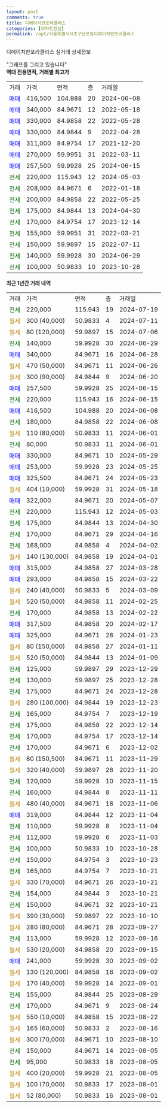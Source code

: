 ```yaml
---
layout: post
comments: true
title: 디에이치반포라클라스
categories: [아파트정보]
permalink: /apt/서울특별시서초구반포동디에이치반포라클라스
---
```


디에이치반포라클라스 실거래 상세정보

<script type="text/javascript">
  google.charts.load('current', {'packages':['line', 'corechart']});
  google.charts.setOnLoadCallback(drawChart);

  function drawChart() {
    var data = new google.visualization.DataTable();
    data.addColumn('date', '거래일');
    data.addColumn('number', "매매");
    data.addColumn('number', "전세");
    data.addColumn('number', "전매");

    data.addRows([[new Date(Date.parse("2024-07-19")), null, 220000, null], [new Date(Date.parse("2024-07-11")), null, null, null], [new Date(Date.parse("2024-07-06")), null, null, null], [new Date(Date.parse("2024-06-29")), null, 140000, null], [new Date(Date.parse("2024-06-28")), 340000, null, null], [new Date(Date.parse("2024-06-26")), null, null, null], [new Date(Date.parse("2024-06-20")), null, null, null], [new Date(Date.parse("2024-06-15")), 257500, null, null], [new Date(Date.parse("2024-06-15")), null, 220000, null], [new Date(Date.parse("2024-06-08")), 416500, null, null], [new Date(Date.parse("2024-06-08")), null, 180000, null], [new Date(Date.parse("2024-06-01")), null, null, null], [new Date(Date.parse("2024-06-01")), null, 80000, null], [new Date(Date.parse("2024-05-29")), 330000, null, null], [new Date(Date.parse("2024-05-25")), 253000, null, null], [new Date(Date.parse("2024-05-23")), 325500, null, null], [new Date(Date.parse("2024-05-18")), null, null, null], [new Date(Date.parse("2024-05-07")), 322000, null, null], [new Date(Date.parse("2024-05-03")), null, 220000, null], [new Date(Date.parse("2024-04-30")), null, 175000, null], [new Date(Date.parse("2024-04-16")), null, 170000, null], [new Date(Date.parse("2024-04-02")), null, 168000, null], [new Date(Date.parse("2024-04-01")), null, null, null], [new Date(Date.parse("2024-03-28")), 315000, null, null], [new Date(Date.parse("2024-03-22")), 293000, null, null], [new Date(Date.parse("2024-03-09")), null, null, null], [new Date(Date.parse("2024-02-25")), null, null, null], [new Date(Date.parse("2024-02-22")), null, 170000, null], [new Date(Date.parse("2024-02-17")), 317500, null, null], [new Date(Date.parse("2024-01-23")), 325000, null, null], [new Date(Date.parse("2024-01-11")), null, null, null], [new Date(Date.parse("2024-01-09")), null, null, null], [new Date(Date.parse("2023-12-29")), null, 125000, null], [new Date(Date.parse("2023-12-28")), null, 130000, null], [new Date(Date.parse("2023-12-28")), null, 175000, null], [new Date(Date.parse("2023-12-23")), null, null, null], [new Date(Date.parse("2023-12-19")), null, 165000, null], [new Date(Date.parse("2023-12-14")), null, 175000, null], [new Date(Date.parse("2023-12-14")), null, 170000, null], [new Date(Date.parse("2023-12-02")), null, 170000, null], [new Date(Date.parse("2023-11-29")), null, null, null], [new Date(Date.parse("2023-11-20")), null, null, null], [new Date(Date.parse("2023-11-15")), null, 120000, null], [new Date(Date.parse("2023-11-11")), null, 160000, null], [new Date(Date.parse("2023-11-06")), null, null, null], [new Date(Date.parse("2023-11-04")), 319000, null, null], [new Date(Date.parse("2023-11-04")), null, 110000, null], [new Date(Date.parse("2023-11-03")), null, 112000, null], [new Date(Date.parse("2023-10-28")), null, 100000, null], [new Date(Date.parse("2023-10-23")), null, 150000, null], [new Date(Date.parse("2023-10-21")), null, 165000, null], [new Date(Date.parse("2023-10-21")), null, null, null], [new Date(Date.parse("2023-10-21")), null, 154000, null], [new Date(Date.parse("2023-10-21")), null, 150000, null], [new Date(Date.parse("2023-10-10")), null, null, null], [new Date(Date.parse("2023-09-27")), null, null, null], [new Date(Date.parse("2023-09-16")), null, 113000, null], [new Date(Date.parse("2023-09-15")), null, null, null], [new Date(Date.parse("2023-09-02")), 241000, null, null], [new Date(Date.parse("2023-09-02")), null, null, null], [new Date(Date.parse("2023-09-01")), null, null, null], [new Date(Date.parse("2023-08-29")), null, 155000, null], [new Date(Date.parse("2023-08-24")), null, 170000, null], [new Date(Date.parse("2023-08-22")), null, null, null], [new Date(Date.parse("2023-08-16")), null, null, null], [new Date(Date.parse("2023-08-10")), null, null, null], [new Date(Date.parse("2023-08-05")), null, 150000, null], [new Date(Date.parse("2023-08-05")), null, 95000, null], [new Date(Date.parse("2023-08-05")), null, null, null], [new Date(Date.parse("2023-08-01")), null, null, null], [new Date(Date.parse("2023-08-01")), null, null, null]]);

    var options = {
      hAxis: {
        format: 'yyyy/MM/dd'
      },    
      lineWidth: 0,
      pointsVisible: true,    
      title: '최근 1년간 유형별 실거래가 분포',
      legend: { position: 'bottom' }
    };

    var formatter = new google.visualization.NumberFormat({pattern:'###,###'} );
    formatter.format(data, 1);
    formatter.format(data, 2);
    
    setTimeout(function() {
        var chart = new google.visualization.LineChart(document.getElementById('columnchart_material'));
        chart.draw(data, (options));
        document.getElementById('loading').style.display = 'none';
    }, 200);
  }
</script>


<div id="loading" style="z-index:20; display: block; margin-left: 0px">"그래프를 그리고 있습니다"</div>
<div id="columnchart_material" style="width: 95%; margin-left: 0px; display: block"></div>
<!-- contents start -->
<b>역대 전용면적, 거래별 최고가</b>
<table class="sortable">
    <tr>
      <td>거래</td>
      <td>가격</td>
      <td>면적</td>
      <td>층</td>
      <td>거래일</td>
    </tr>
        <tr>
          <td><a style="color: blue">매매</a></td>
          <td>416,500</td>
          <td>104.988</td>
          <td>20</td>
          <td>2024-06-08</td>
        </tr>            <tr>
          <td><a style="color: blue">매매</a></td>
          <td>340,000</td>
          <td>84.9671</td>
          <td>12</td>
          <td>2022-05-18</td>
        </tr>            <tr>
          <td><a style="color: blue">매매</a></td>
          <td>330,000</td>
          <td>84.9858</td>
          <td>22</td>
          <td>2022-05-28</td>
        </tr>            <tr>
          <td><a style="color: blue">매매</a></td>
          <td>330,000</td>
          <td>84.9844</td>
          <td>9</td>
          <td>2022-04-28</td>
        </tr>            <tr>
          <td><a style="color: blue">매매</a></td>
          <td>311,000</td>
          <td>84.9754</td>
          <td>17</td>
          <td>2021-12-20</td>
        </tr>            <tr>
          <td><a style="color: blue">매매</a></td>
          <td>270,000</td>
          <td>59.9951</td>
          <td>31</td>
          <td>2022-03-11</td>
        </tr>            <tr>
          <td><a style="color: blue">매매</a></td>
          <td>257,500</td>
          <td>59.9928</td>
          <td>25</td>
          <td>2024-06-15</td>
        </tr>        
        <tr>
              <td><a style="color: darkgreen">전세</a></td>
              <td>220,000</td>
              <td>115.943</td>
              <td>12</td>
              <td>2024-05-03</td>
            </tr>            <tr>
              <td><a style="color: darkgreen">전세</a></td>
              <td>208,000</td>
              <td>84.9671</td>
              <td>6</td>
              <td>2022-01-18</td>
            </tr>            <tr>
              <td><a style="color: darkgreen">전세</a></td>
              <td>200,000</td>
              <td>84.9858</td>
              <td>22</td>
              <td>2022-05-25</td>
            </tr>            <tr>
              <td><a style="color: darkgreen">전세</a></td>
              <td>175,000</td>
              <td>84.9844</td>
              <td>13</td>
              <td>2024-04-30</td>
            </tr>            <tr>
              <td><a style="color: darkgreen">전세</a></td>
              <td>170,000</td>
              <td>84.9754</td>
              <td>17</td>
              <td>2023-12-14</td>
            </tr>            <tr>
              <td><a style="color: darkgreen">전세</a></td>
              <td>155,000</td>
              <td>59.9951</td>
              <td>31</td>
              <td>2022-03-21</td>
            </tr>            <tr>
              <td><a style="color: darkgreen">전세</a></td>
              <td>150,000</td>
              <td>59.9897</td>
              <td>15</td>
              <td>2022-07-11</td>
            </tr>            <tr>
              <td><a style="color: darkgreen">전세</a></td>
              <td>140,000</td>
              <td>59.9928</td>
              <td>30</td>
              <td>2024-06-29</td>
            </tr>            <tr>
              <td><a style="color: darkgreen">전세</a></td>
              <td>100,000</td>
              <td>50.9833</td>
              <td>10</td>
              <td>2023-10-28</td>
            </tr>        
    
</table>

<b>최근 1년간 거래 내역</b>

<table class="sortable">
    <tr>
      <td>거래</td>
      <td>가격</td>
      <td>면적</td>
      <td>층</td>
      <td>거래일</td>
    </tr>
    <tr>
      <td><a style="color: darkgreen">전세</a></td>
      <td>220,000</td>
      <td>115.943</td>
      <td>19</td>
      <td>2024-07-19</td>
    </tr>          <tr>
      <td><a style="color: darkgoldenrod">월세</a></td>
      <td>300 (40,000)</td>
      <td>50.9833</td>
      <td>4</td>
      <td>2024-07-11</td>
    </tr>          <tr>
      <td><a style="color: darkgoldenrod">월세</a></td>
      <td>80 (120,000)</td>
      <td>59.9897</td>
      <td>15</td>
      <td>2024-07-06</td>
    </tr>          <tr>
      <td><a style="color: darkgreen">전세</a></td>
      <td>140,000</td>
      <td>59.9928</td>
      <td>30</td>
      <td>2024-06-29</td>
    </tr>          <tr>
      <td><a style="color: blue">매매</a></td>
      <td>340,000</td>
      <td>84.9671</td>
      <td>16</td>
      <td>2024-06-28</td>
    </tr>          <tr>
      <td><a style="color: darkgoldenrod">월세</a></td>
      <td>470 (50,000)</td>
      <td>84.9671</td>
      <td>11</td>
      <td>2024-06-26</td>
    </tr>          <tr>
      <td><a style="color: darkgoldenrod">월세</a></td>
      <td>300 (90,000)</td>
      <td>84.9844</td>
      <td>9</td>
      <td>2024-06-20</td>
    </tr>          <tr>
      <td><a style="color: blue">매매</a></td>
      <td>257,500</td>
      <td>59.9928</td>
      <td>25</td>
      <td>2024-06-15</td>
    </tr>          <tr>
      <td><a style="color: darkgreen">전세</a></td>
      <td>220,000</td>
      <td>115.943</td>
      <td>16</td>
      <td>2024-06-15</td>
    </tr>          <tr>
      <td><a style="color: blue">매매</a></td>
      <td>416,500</td>
      <td>104.988</td>
      <td>20</td>
      <td>2024-06-08</td>
    </tr>          <tr>
      <td><a style="color: darkgreen">전세</a></td>
      <td>180,000</td>
      <td>84.9858</td>
      <td>22</td>
      <td>2024-06-08</td>
    </tr>          <tr>
      <td><a style="color: darkgoldenrod">월세</a></td>
      <td>110 (80,000)</td>
      <td>50.9833</td>
      <td>11</td>
      <td>2024-06-01</td>
    </tr>          <tr>
      <td><a style="color: darkgreen">전세</a></td>
      <td>80,000</td>
      <td>50.9833</td>
      <td>11</td>
      <td>2024-06-01</td>
    </tr>          <tr>
      <td><a style="color: blue">매매</a></td>
      <td>330,000</td>
      <td>84.9671</td>
      <td>10</td>
      <td>2024-05-29</td>
    </tr>          <tr>
      <td><a style="color: blue">매매</a></td>
      <td>253,000</td>
      <td>59.9928</td>
      <td>23</td>
      <td>2024-05-25</td>
    </tr>          <tr>
      <td><a style="color: blue">매매</a></td>
      <td>325,500</td>
      <td>84.9671</td>
      <td>24</td>
      <td>2024-05-23</td>
    </tr>          <tr>
      <td><a style="color: darkgoldenrod">월세</a></td>
      <td>404 (10,000)</td>
      <td>59.9928</td>
      <td>31</td>
      <td>2024-05-18</td>
    </tr>          <tr>
      <td><a style="color: blue">매매</a></td>
      <td>322,000</td>
      <td>84.9671</td>
      <td>20</td>
      <td>2024-05-07</td>
    </tr>          <tr>
      <td><a style="color: darkgreen">전세</a></td>
      <td>220,000</td>
      <td>115.943</td>
      <td>12</td>
      <td>2024-05-03</td>
    </tr>          <tr>
      <td><a style="color: darkgreen">전세</a></td>
      <td>175,000</td>
      <td>84.9844</td>
      <td>13</td>
      <td>2024-04-30</td>
    </tr>          <tr>
      <td><a style="color: darkgreen">전세</a></td>
      <td>170,000</td>
      <td>84.9671</td>
      <td>29</td>
      <td>2024-04-16</td>
    </tr>          <tr>
      <td><a style="color: darkgreen">전세</a></td>
      <td>168,000</td>
      <td>84.9858</td>
      <td>4</td>
      <td>2024-04-02</td>
    </tr>          <tr>
      <td><a style="color: darkgoldenrod">월세</a></td>
      <td>140 (130,000)</td>
      <td>84.9858</td>
      <td>19</td>
      <td>2024-04-01</td>
    </tr>          <tr>
      <td><a style="color: blue">매매</a></td>
      <td>315,000</td>
      <td>84.9858</td>
      <td>27</td>
      <td>2024-03-28</td>
    </tr>          <tr>
      <td><a style="color: blue">매매</a></td>
      <td>293,000</td>
      <td>84.9858</td>
      <td>15</td>
      <td>2024-03-22</td>
    </tr>          <tr>
      <td><a style="color: darkgoldenrod">월세</a></td>
      <td>240 (40,000)</td>
      <td>50.9833</td>
      <td>5</td>
      <td>2024-03-09</td>
    </tr>          <tr>
      <td><a style="color: darkgoldenrod">월세</a></td>
      <td>520 (50,000)</td>
      <td>84.9858</td>
      <td>11</td>
      <td>2024-02-25</td>
    </tr>          <tr>
      <td><a style="color: darkgreen">전세</a></td>
      <td>170,000</td>
      <td>84.9858</td>
      <td>13</td>
      <td>2024-02-22</td>
    </tr>          <tr>
      <td><a style="color: blue">매매</a></td>
      <td>317,500</td>
      <td>84.9858</td>
      <td>20</td>
      <td>2024-02-17</td>
    </tr>          <tr>
      <td><a style="color: blue">매매</a></td>
      <td>325,000</td>
      <td>84.9671</td>
      <td>28</td>
      <td>2024-01-23</td>
    </tr>          <tr>
      <td><a style="color: darkgoldenrod">월세</a></td>
      <td>80 (150,000)</td>
      <td>84.9858</td>
      <td>27</td>
      <td>2024-01-11</td>
    </tr>          <tr>
      <td><a style="color: darkgoldenrod">월세</a></td>
      <td>520 (50,000)</td>
      <td>84.9844</td>
      <td>13</td>
      <td>2024-01-09</td>
    </tr>          <tr>
      <td><a style="color: darkgreen">전세</a></td>
      <td>125,000</td>
      <td>59.9897</td>
      <td>29</td>
      <td>2023-12-29</td>
    </tr>          <tr>
      <td><a style="color: darkgreen">전세</a></td>
      <td>130,000</td>
      <td>59.9897</td>
      <td>25</td>
      <td>2023-12-28</td>
    </tr>          <tr>
      <td><a style="color: darkgreen">전세</a></td>
      <td>175,000</td>
      <td>84.9671</td>
      <td>24</td>
      <td>2023-12-28</td>
    </tr>          <tr>
      <td><a style="color: darkgoldenrod">월세</a></td>
      <td>280 (100,000)</td>
      <td>84.9844</td>
      <td>19</td>
      <td>2023-12-23</td>
    </tr>          <tr>
      <td><a style="color: darkgreen">전세</a></td>
      <td>165,000</td>
      <td>84.9754</td>
      <td>7</td>
      <td>2023-12-19</td>
    </tr>          <tr>
      <td><a style="color: darkgreen">전세</a></td>
      <td>175,000</td>
      <td>84.9858</td>
      <td>22</td>
      <td>2023-12-14</td>
    </tr>          <tr>
      <td><a style="color: darkgreen">전세</a></td>
      <td>170,000</td>
      <td>84.9754</td>
      <td>17</td>
      <td>2023-12-14</td>
    </tr>          <tr>
      <td><a style="color: darkgreen">전세</a></td>
      <td>170,000</td>
      <td>84.9671</td>
      <td>6</td>
      <td>2023-12-02</td>
    </tr>          <tr>
      <td><a style="color: darkgoldenrod">월세</a></td>
      <td>80 (150,500)</td>
      <td>84.9671</td>
      <td>11</td>
      <td>2023-11-29</td>
    </tr>          <tr>
      <td><a style="color: darkgoldenrod">월세</a></td>
      <td>320 (40,000)</td>
      <td>59.9897</td>
      <td>28</td>
      <td>2023-11-20</td>
    </tr>          <tr>
      <td><a style="color: darkgreen">전세</a></td>
      <td>120,000</td>
      <td>59.9928</td>
      <td>10</td>
      <td>2023-11-15</td>
    </tr>          <tr>
      <td><a style="color: darkgreen">전세</a></td>
      <td>160,000</td>
      <td>84.9844</td>
      <td>8</td>
      <td>2023-11-11</td>
    </tr>          <tr>
      <td><a style="color: darkgoldenrod">월세</a></td>
      <td>480 (40,000)</td>
      <td>84.9671</td>
      <td>18</td>
      <td>2023-11-06</td>
    </tr>          <tr>
      <td><a style="color: blue">매매</a></td>
      <td>319,000</td>
      <td>84.9844</td>
      <td>12</td>
      <td>2023-11-04</td>
    </tr>          <tr>
      <td><a style="color: darkgreen">전세</a></td>
      <td>110,000</td>
      <td>59.9928</td>
      <td>8</td>
      <td>2023-11-04</td>
    </tr>          <tr>
      <td><a style="color: darkgreen">전세</a></td>
      <td>112,000</td>
      <td>59.9928</td>
      <td>6</td>
      <td>2023-11-03</td>
    </tr>          <tr>
      <td><a style="color: darkgreen">전세</a></td>
      <td>100,000</td>
      <td>50.9833</td>
      <td>10</td>
      <td>2023-10-28</td>
    </tr>          <tr>
      <td><a style="color: darkgreen">전세</a></td>
      <td>150,000</td>
      <td>84.9754</td>
      <td>3</td>
      <td>2023-10-23</td>
    </tr>          <tr>
      <td><a style="color: darkgreen">전세</a></td>
      <td>165,000</td>
      <td>84.9754</td>
      <td>7</td>
      <td>2023-10-21</td>
    </tr>          <tr>
      <td><a style="color: darkgoldenrod">월세</a></td>
      <td>330 (70,000)</td>
      <td>84.9671</td>
      <td>26</td>
      <td>2023-10-21</td>
    </tr>          <tr>
      <td><a style="color: darkgreen">전세</a></td>
      <td>154,000</td>
      <td>84.9844</td>
      <td>3</td>
      <td>2023-10-21</td>
    </tr>          <tr>
      <td><a style="color: darkgreen">전세</a></td>
      <td>150,000</td>
      <td>84.9671</td>
      <td>32</td>
      <td>2023-10-21</td>
    </tr>          <tr>
      <td><a style="color: darkgoldenrod">월세</a></td>
      <td>390 (30,000)</td>
      <td>59.9897</td>
      <td>22</td>
      <td>2023-10-10</td>
    </tr>          <tr>
      <td><a style="color: darkgoldenrod">월세</a></td>
      <td>280 (80,000)</td>
      <td>84.9671</td>
      <td>28</td>
      <td>2023-09-27</td>
    </tr>          <tr>
      <td><a style="color: darkgreen">전세</a></td>
      <td>113,000</td>
      <td>59.9928</td>
      <td>12</td>
      <td>2023-09-16</td>
    </tr>          <tr>
      <td><a style="color: darkgoldenrod">월세</a></td>
      <td>530 (20,000)</td>
      <td>84.9858</td>
      <td>20</td>
      <td>2023-09-15</td>
    </tr>          <tr>
      <td><a style="color: blue">매매</a></td>
      <td>241,000</td>
      <td>59.9928</td>
      <td>30</td>
      <td>2023-09-02</td>
    </tr>          <tr>
      <td><a style="color: darkgoldenrod">월세</a></td>
      <td>130 (120,000)</td>
      <td>84.9858</td>
      <td>16</td>
      <td>2023-09-02</td>
    </tr>          <tr>
      <td><a style="color: darkgoldenrod">월세</a></td>
      <td>170 (40,000)</td>
      <td>59.9928</td>
      <td>14</td>
      <td>2023-09-01</td>
    </tr>          <tr>
      <td><a style="color: darkgreen">전세</a></td>
      <td>155,000</td>
      <td>84.9844</td>
      <td>25</td>
      <td>2023-08-29</td>
    </tr>          <tr>
      <td><a style="color: darkgreen">전세</a></td>
      <td>170,000</td>
      <td>84.9671</td>
      <td>9</td>
      <td>2023-08-24</td>
    </tr>          <tr>
      <td><a style="color: darkgoldenrod">월세</a></td>
      <td>550 (10,000)</td>
      <td>84.9858</td>
      <td>15</td>
      <td>2023-08-22</td>
    </tr>          <tr>
      <td><a style="color: darkgoldenrod">월세</a></td>
      <td>165 (60,000)</td>
      <td>50.9833</td>
      <td>2</td>
      <td>2023-08-16</td>
    </tr>          <tr>
      <td><a style="color: darkgoldenrod">월세</a></td>
      <td>300 (70,000)</td>
      <td>84.9671</td>
      <td>10</td>
      <td>2023-08-10</td>
    </tr>          <tr>
      <td><a style="color: darkgreen">전세</a></td>
      <td>150,000</td>
      <td>84.9671</td>
      <td>14</td>
      <td>2023-08-05</td>
    </tr>          <tr>
      <td><a style="color: darkgreen">전세</a></td>
      <td>95,000</td>
      <td>50.9833</td>
      <td>18</td>
      <td>2023-08-05</td>
    </tr>          <tr>
      <td><a style="color: darkgoldenrod">월세</a></td>
      <td>400 (20,000)</td>
      <td>59.9928</td>
      <td>21</td>
      <td>2023-08-05</td>
    </tr>          <tr>
      <td><a style="color: darkgoldenrod">월세</a></td>
      <td>100 (70,000)</td>
      <td>50.9833</td>
      <td>17</td>
      <td>2023-08-01</td>
    </tr>          <tr>
      <td><a style="color: darkgoldenrod">월세</a></td>
      <td>52 (80,000)</td>
      <td>50.9833</td>
      <td>16</td>
      <td>2023-08-01</td>
    </tr>      </table>
<!-- contents end -->    

